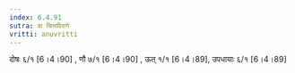 ```yaml
---
index: 6.4.91
sutra: वा चित्तविरागे
vritti: anuvritti
---
```


दोषः ६/१ [6।4।90] , णौ ७/१ [6।4।90] , ऊत् १/१ [6।4।89],  उपधायाः ६/१ [6।4।89] 